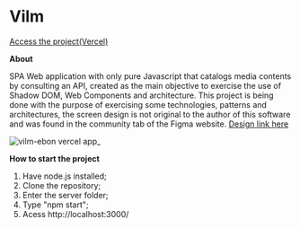# Vilm

[Access the project(Vercel)](https://vilm-ebon.vercel.app/)

**About**

SPA Web application with only pure Javascript that catalogs media contents by consulting an API, created as the main objective to exercise the use of Shadow DOM, Web Components and architecture.
This project is being done with the purpose of exercising some technologies, patterns and architectures, the screen design is not original to the author of this software and was found in the community tab of the Figma website.
[Design link here](https://www.figma.com/community/file/943040636909922983)

![vilm-ebon vercel app_](https://user-images.githubusercontent.com/82480321/183450660-7973751d-4396-45d4-b3c6-151598c04906.png)

**How to start the project**

1. Have node.js installed;
2. Clone the repository;
3. Enter the server folder;
4. Type "npm start";
5. Acess http://localhost:3000/
